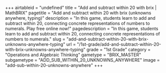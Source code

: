 +++
airtableid = "undefined"
title = "Add and subtract within 20 with brix | MathBRIX"
pagetitle = "Add and subtract within 20 with brix (unknowns anywhere, typing)"
description = "In this game, students learn to add and subtract within 20, connecting concrete representations of numbers to numerals. Play free online now!"
pagedescription = "In this game, students learn to add and subtract within 20, connecting concrete representations of numbers to numerals."
slug = "add-and-subtract-within-20-with-brix-unknowns-anywhere-typing"
url = "/1st-grade/add-and-subtract-within-20-with-brix-unknowns-anywhere-typing"
grade = "1st Grade"
category = "Operations and Algebraic Thinking"
gametype = "BRIX_MASTER"
subgametype = "ADD_SUB_WITHIN_20_UNKNOWNS_ANYWHERE"
image = "add-sub-within-20-unknowns-anywhere"
+++